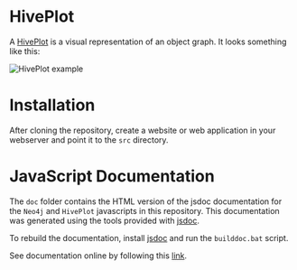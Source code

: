 # HivePlot

A [HivePlot](http://bost.ocks.org/mike/hive/) is a visual representation of an object graph. It looks something like this:

![HivePlot example](https://raw.githubusercontent.com/NaviNet/HivePlot/master/hiveplot.png)

# Installation

After cloning the repository, create a website or web application in your webserver and point it to the `src` directory.

# JavaScript Documentation

The `doc` folder contains the HTML version of the jsdoc documentation for the `Neo4j` and `HivePlot` javascripts in this repository. This documentation was generated using the tools provided with [jsdoc](https://github.com/jsdoc3/jsdoc).

To rebuild the documentation, install [jsdoc](https://github.com/jsdoc3/jsdoc) and run the `builddoc.bat` script.

See documentation online by following this [link](http://htmlpreview.github.io/?https://raw.githubusercontent.com/NaviNet/HivePlot/master/doc/index.html).